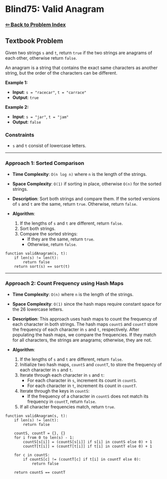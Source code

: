 # Blind75: Valid Anagram

### [⇦ Back to Problem Index](../../index.md)

## Textbook Problem

Given two strings `s` and `t`, return `true` if the two strings are anagrams of each other, otherwise return `false`.

An anagram is a string that contains the exact same characters as another string, but the order of the characters can be different.

**Example 1:**

-   **Input**: `s = "racecar"`, `t = "carrace"`
-   **Output**: `true`

**Example 2:**

-   **Input**: `s = "jar"`, `t = "jam"`
-   **Output**: `false`

### Constraints

-   `s` and `t` consist of lowercase letters.

---

### Approach 1: Sorted Comparison

-   **Time Complexity**: `O(n log n)` where `n` is the length of the strings.
-   **Space Complexity**: `O(1)` if sorting in place, otherwise `O(n)` for the sorted strings.
-   **Description**: Sort both strings and compare them. If the sorted versions of `s` and `t` are the same, return `true`. Otherwise, return `false`.
-   **Algorithm**:

    1. If the lengths of `s` and `t` are different, return `false`.
    2. Sort both strings.
    3. Compare the sorted strings:
        - If they are the same, return `true`.
        - Otherwise, return `false`.

```pseudo
function validAnagram(s, t):
    if len(s) != len(t):
        return false
    return sort(s) == sort(t)
```

---

### Approach 2: Count Frequency using Hash Maps

-   **Time Complexity**: `O(n)` where `n` is the length of the strings.
-   **Space Complexity**: `O(1)` since the hash maps require constant space for the 26 lowercase letters.
-   **Description**: This approach uses hash maps to count the frequency of each character in both strings. The hash maps `countS` and `countT` store the frequency of each character in `s` and `t`, respectively. After populating the hash maps, we compare the frequencies. If they match for all characters, the strings are anagrams; otherwise, they are not.
-   **Algorithm**:

    1. If the lengths of `s` and `t` are different, return `false`.
    2. Initialize two hash maps, `countS` and `countT`, to store the frequency of each character in `s` and `t`.
    3. Iterate through each character in `s` and `t`:
        - For each character in `s`, increment its count in `countS`.
        - For each character in `t`, increment its count in `countT`.
    4. Iterate through the keys in `countS`:
        - If the frequency of a character in `countS` does not match its frequency in `countT`, return `false`.
    5. If all character frequencies match, return `true`.

```pseudo
function validAnagram(s, t):
    if len(s) != len(t):
        return false

    countS, countT = {}, {}
    for i from 0 to len(s) - 1:
        countS[s[i]] = (countS[s[i]] if s[i] in countS else 0) + 1
        countT[t[i]] = (countT[t[i]] if t[i] in countT else 0) + 1

    for c in countS:
        if countS[c] != (countT[c] if t[i] in countT else 0):
            return false

    return countS == countT
```
